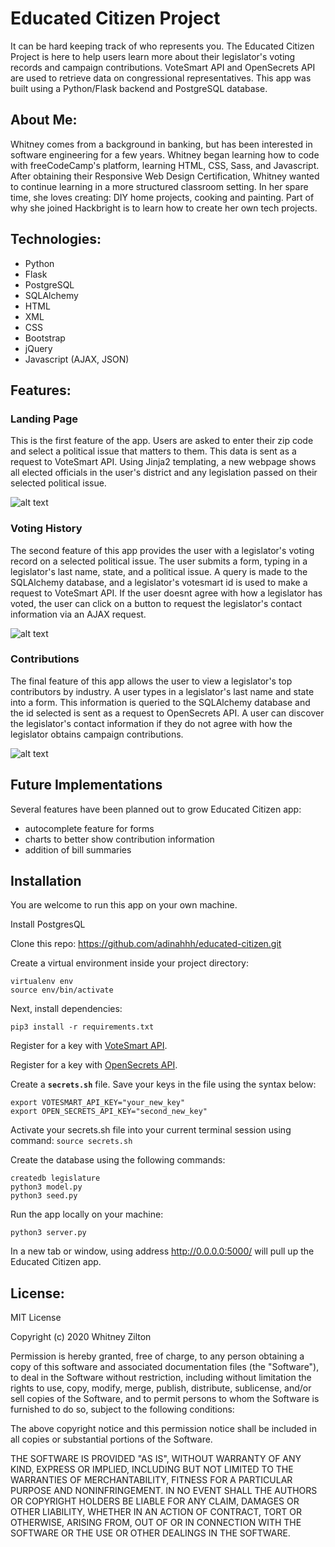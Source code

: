 # Educated Citizen Project

It can be hard keeping track of who represents you. The Educated Citizen Project is here to help users learn more about their legislator's voting records and campaign contributions. VoteSmart API and OpenSecrets API are used to retrieve data on congressional representatives. This app was built using a Python/Flask backend and PostgreSQL database.

## About Me:

Whitney comes from a background in banking, but has been interested in software engineering for a few years. Whitney began learning how to code with freeCodeCamp's platform, learning HTML, CSS, Sass, and Javascript. After obtaining their Responsive Web Design Certification, Whitney wanted to continue learning in a more structured classroom setting. In her spare time, she loves creating: DIY home projects, cooking and painting. Part of why she joined Hackbright is to learn how to create her own tech projects. 


## Technologies:
* Python
* Flask
* PostgreSQL
* SQLAlchemy
* HTML
* XML
* CSS
* Bootstrap
* jQuery
* Javascript (AJAX, JSON)

## Features:

### Landing Page

This is the first feature of the app. Users are asked to enter their zip code and select a political issue that matters to them. This data is sent as a request to VoteSmart API. Using Jinja2 templating, a new webpage shows all elected officials in the user's district and any legislation passed on their selected political issue.

![alt text](https://github.com/adinahhh/educated-citizen/blob/master/static/homepage.gif "landing page")

### Voting History

The second feature of this app provides the user with a legislator's voting record on a selected political issue. The user submits a form, typing in a legislator's last name, state, and a political issue. A query is made to the SQLAlchemy database, and a legislator's votesmart id is used to make a request to VoteSmart API. If the user doesnt agree with how a legislator has voted, the user can click on a button to request the legislator's contact information via an AJAX request.

![alt text](https://github.com/adinahhh/educated-citizen/blob/master/static/voting.gif "voting page")

### Contributions

The final feature of this app allows the user to view a legislator's top contributors by industry. A user types in a legislator's last name and state into a form. This information is queried to the SQLAlchemy database and the id selected is sent as a request to OpenSecrets API. A user can discover the legislator's contact information if they do not agree with how the legislator obtains campaign contributions.

![alt text](https://github.com/adinahhh/educated-citizen/blob/master/static/contributions.gif "contributions page")

## Future Implementations
Several features have been planned out to grow Educated Citizen app:
* autocomplete feature for forms
* charts to better show contribution information
* addition of bill summaries 

## Installation
You are welcome to run this app on your own machine.

Install PostgresQL 

Clone this repo:
https://github.com/adinahhh/educated-citizen.git

Create a virtual environment inside your project directory:
```
virtualenv env
source env/bin/activate
```

Next, install dependencies:

`pip3 install -r requirements.txt`

Register for a key with [VoteSmart API](https://votesmart.org/share/api#.XoNy3ZNKjBJ).

Register for a key with [OpenSecrets API](https://www.opensecrets.org/open-data/api).

Create a **`secrets.sh`** file. Save your keys in the file using the syntax below:
```
export VOTESMART_API_KEY="your_new_key"
export OPEN_SECRETS_API_KEY="second_new_key"
```

Activate your secrets.sh file into your current terminal session using command:
`source secrets.sh`

Create the database using the following commands:
```
createdb legislature
python3 model.py
python3 seed.py
```

Run the app locally on your machine:

`python3 server.py`

In a new tab or window, using address http://0.0.0.0:5000/ will pull up the Educated Citizen app.

## License:

MIT License

Copyright (c) 2020 Whitney Zilton

Permission is hereby granted, free of charge, to any person obtaining a copy
of this software and associated documentation files (the "Software"), to deal
in the Software without restriction, including without limitation the rights
to use, copy, modify, merge, publish, distribute, sublicense, and/or sell
copies of the Software, and to permit persons to whom the Software is
furnished to do so, subject to the following conditions:

The above copyright notice and this permission notice shall be included in all
copies or substantial portions of the Software.

THE SOFTWARE IS PROVIDED "AS IS", WITHOUT WARRANTY OF ANY KIND, EXPRESS OR
IMPLIED, INCLUDING BUT NOT LIMITED TO THE WARRANTIES OF MERCHANTABILITY,
FITNESS FOR A PARTICULAR PURPOSE AND NONINFRINGEMENT. IN NO EVENT SHALL THE
AUTHORS OR COPYRIGHT HOLDERS BE LIABLE FOR ANY CLAIM, DAMAGES OR OTHER
LIABILITY, WHETHER IN AN ACTION OF CONTRACT, TORT OR OTHERWISE, ARISING FROM,
OUT OF OR IN CONNECTION WITH THE SOFTWARE OR THE USE OR OTHER DEALINGS IN THE
SOFTWARE.
